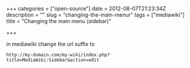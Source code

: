 +++
categories = ["open-source"]
date = 2012-08-07T21:23:34Z
description = ""
slug = "changing-the-main-menur"
tags = ["mediawiki"]
title = "Changing the main menu (sidebar)"

+++


in mediawiki change the url suffix to

    http://my-domain.com/my-wiki/index.php?title=MediaWiki:Sidebar&action=edit

